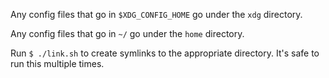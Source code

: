 Any config files that go in `$XDG_CONFIG_HOME` go under the `xdg` directory.

Any config files that go in `~/` go under the `home` directory.

Run `$ ./link.sh` to create symlinks to the appropriate directory.  It's safe to run this multiple times.
